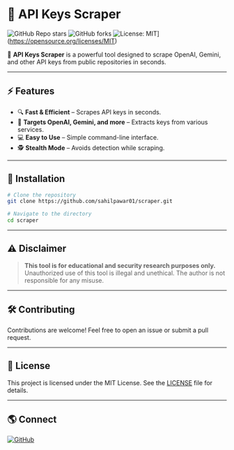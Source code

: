 # 🔑 API Keys Scraper

![GitHub Repo stars](https://img.shields.io/github/stars/your-repo?style=for-the-badge)
![GitHub forks](https://img.shields.io/github/forks/:user/:repo)
![License: MIT](https://img.shields.io/badge/License-MIT-yellow.svg)](https://opensource.org/licenses/MIT)

🚀 **API Keys Scraper** is a powerful tool designed to scrape OpenAI, Gemini, and other API keys from public repositories in seconds.

---

## ⚡ Features
- 🔍 **Fast & Efficient** – Scrapes API keys in seconds.
- 🎯 **Targets OpenAI, Gemini, and more** – Extracts keys from various services.
- 💻 **Easy to Use** – Simple command-line interface.
- 🕵️ **Stealth Mode** – Avoids detection while scraping.

---

## 📌 Installation
```bash
# Clone the repository
git clone https://github.com/sahilpawar01/scraper.git

# Navigate to the directory
cd scraper


```

---




## ⚠️ Disclaimer
> **This tool is for educational and security research purposes only.** Unauthorized use of this tool is illegal and unethical. The author is not responsible for any misuse.

---

## 🛠️ Contributing
Contributions are welcome! Feel free to open an issue or submit a pull request.

---

## 📜 License
This project is licensed under the MIT License. See the [LICENSE](LICENSE) file for details.

---

## 🌎 Connect
[![GitHub](https://img.shields.io/badge/GitHub-000?style=for-the-badge&logo=github)](https://github.com/sahilpawar01)
